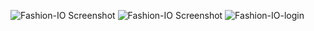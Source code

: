 ![Fashion-IO Screenshot](https://github.com/psyglyphik/work-in-progress-preview/assets/12480581/99b5f4e0-9c61-4a14-badf-a454494c6379)
![Fashion-IO Screenshot](https://github.com/psyglyphik/work-in-progress-preview/assets/12480581/673472f5-e2ba-4b0c-8292-6222d78430c2)
![Fashion-IO-login](https://github.com/psyglyphik/work-in-progress-preview/assets/12480581/43166fa0-5bb4-461a-824c-be26f6b07d75)

